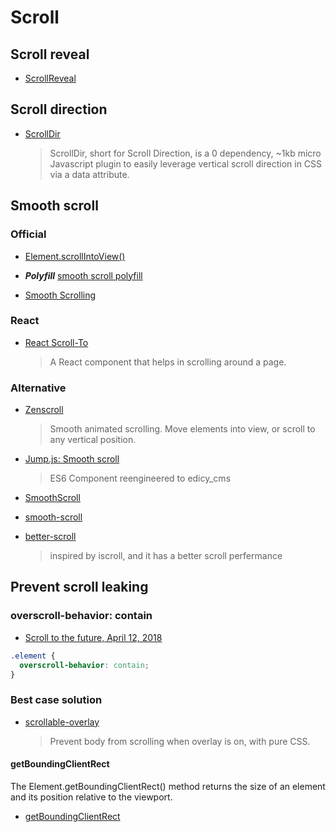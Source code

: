 # Scroll

## Scroll reveal

- [ScrollReveal](https://github.com/jlmakes/scrollreveal)

## Scroll direction

- [ScrollDir](https://github.com/dollarshaveclub/scrolldir)
  > ScrollDir, short for Scroll Direction, is a 0 dependency, ~1kb micro Javascript plugin to easily leverage vertical scroll direction in CSS via a data attribute.

## Smooth scroll

### Official

- [Element.scrollIntoView()](https://developer.mozilla.org/en/docs/Web/API/Element/scrollIntoView)
- **_Polyfill_** [smooth scroll polyfill](https://github.com/iamdustan/smoothscroll)

- [Smooth Scrolling](https://css-tricks.com/snippets/jquery/smooth-scrolling/)

### React

- [React Scroll-To](https://github.com/ganderzz/react-scroll-to)
  > A React component that helps in scrolling around a page.

### Alternative

- [Zenscroll](https://github.com/zengabor/zenscroll)

  > Smooth animated scrolling. Move elements into view, or scroll to any vertical position.

- [Jump.js: Smooth scroll](https://github.com/callmecavs/jump.js)

  > ES6
  > Component reengineered to edicy_cms

- [SmoothScroll](https://github.com/alicelieutier/smoothScroll)

- [smooth-scroll](https://github.com/cferdinandi/smooth-scroll)

- [better-scroll](https://github.com/ustbhuangyi/better-scroll)
  > inspired by iscroll, and it has a better scroll perfermance

## Prevent scroll leaking

### overscroll-behavior: contain

- [Scroll to the future, April 12, 2018](https://evilmartians.com/chronicles/scroll-to-the-future-modern-javascript-css-scrolling-implementations)

```css
.element {
  overscroll-behavior: contain;
}
```

### Best case solution

- [scrollable-overlay](https://github.com/Luxiyalu/scrollable-overlay)
  > Prevent body from scrolling when overlay is on, with pure CSS.

#### getBoundingClientRect

The Element.getBoundingClientRect() method returns the size of an element and its position relative to the viewport.

- [getBoundingClientRect](https://developer.mozilla.org/en-US/docs/Web/API/Element/getBoundingClientRect)
